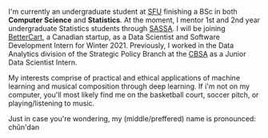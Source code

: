 I'm currently an undergraduate student at [SFU](https://www.sfu.ca) finishing a BSc in both **Computer Science** and **Statistics**. At the moment, I mentor 1st and 2nd year undergraduate Statistics students through [SASSA](http://www.sfu.ca/sassa/). I will be joining [BetterCart](https://bettercart.ca/home), a Canadian startup, as a Data Scientist and Software Development Intern for Winter 2021. Previously, I worked in the Data Analytics division of the Strategic Policy Branch at the [CBSA](https://www.cbsa-asfc.gc.ca/menu-eng.html) as a Junior Data Scientist Intern.

My interests comprise of practical and ethical applications of machine learning and musical composition through deep learning. If i'm not on my computer, you'll most likely find me on the basketball court, soccer pitch, or playing/listening to music. 

Just in case you're wondering, my (middle/preffered) name is pronounced: chŭn'dən